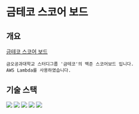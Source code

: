 # 금테코 스코어 보드
## 개요
[금테코 스코어 보드](https://kumteco-scoreboard.netlify.app/)
```
금오공과대학교 스터디그룹 '금테코'의 백준 스코어보드 입니다.
AWS Lambda를 사용하였습니다.
```

## 기술 스택
<img src="https://img.shields.io/badge/AWS-Lambda-FF9900?style=flat-square&logo=Amazon%20AWS&logoColor=ffffff"> <img src="https://img.shields.io/badge/React-61DAFB?style=flat-square&logo=React&logoColor=ffffff"> <img src="https://img.shields.io/badge/Babel-F9DC3E?style=flat-square&logo=Babel&logoColor=ffffff"> <img src="https://img.shields.io/badge/Webpack-8DD6F9?style=flat-square&logo=Webpack&logoColor=ffffff"> <img src="https://img.shields.io/badge/Bootstrap-7952B3?style=flat-square&logo=Bootstrap&logoColor=ffffff">

